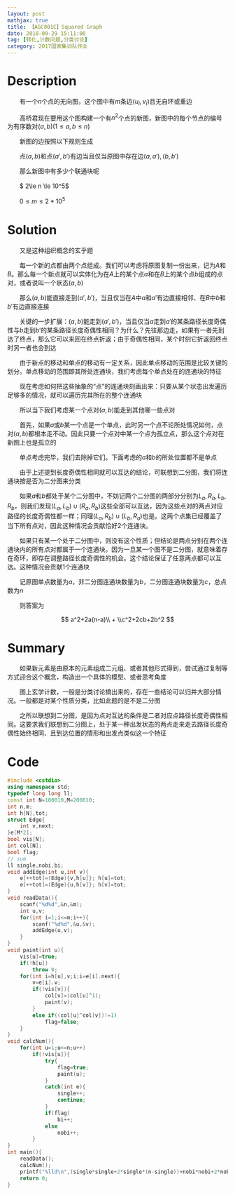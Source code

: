 ```yaml
---
layout: post
mathjax: true
title: 【AGC001C】Squared Graph
date: 2018-09-29 15:11:00
tag: [转化,计数问题,分类讨论]
category: 2017国家集训队作业
---
```

# Description

　　有一个$n$个点的无向图，这个图中有$m$条边$(u_i,v_i)$且无自环或重边

　　高桥君现在要用这个图构建一个有$n^2$个点的新图，新图中的每个节点的编号为有序数对$(a,b)(1\leq a,b\leq n)$

　　新图的边按照以下规则生成

　　点$(a,b)$和点$(a',b')$有边当且仅当原图中存在边$(a,a'),(b,b')$

　　那么新图中有多少个联通块呢

　　$ 2\le n \le 10^5$

　　$0 \le m \le 2 * 10^5$


<!-- more -->
# Solution

　　又是这种组织概念的玄乎题

　　每一个新的点都由两个点组成。我们可以考虑将原图复制一份出来，记为$A$和$B$。那么每一个新点就可以实体化为在$A$上的某个点$a$和在$B$上的某个点$b$组成的点对，或者说叫一个状态$(a,b)$

　　那么$(a,b)$能直接走到$(a',b')$，当且仅当在$A$中$a$和$a'$有边直接相邻、在$B$中$b$和$b'$有边直接连接

　　关键的一步扩展：$(a,b)$能走到$(a',b')$，当且仅当$a$走到$a'$的某条路径长度奇偶性与$b$走到$b'$的某条路径长度奇偶性相同？为什么？先往那边走，如果有一者先到达了终点，那么它可以来回在终点折返；由于奇偶性相同，某个时刻它折返回终点时另一者也会到达

　　由于新点的移动和单点的移动有一定关系，因此单点移动的范围是比较关键的划分。单点移动的范围即其所处连通块，我们考虑每个单点处在的连通块的特征

　　现在考虑如何把这些抽象的“点”的连通块刻画出来：只要从某个状态出发遍历足够多的情况，就可以遍历完其所在的整个连通块

　　所以当下我们考虑某一个点对$(a,b)$能走到其他哪一些点对

　　首先，如果$a$或$b$某一个点是一个单点，此时另一个点不论所处情况如何，点对$(a,b)$都根本走不动。因此只要一个点对中某一个点为孤立点，那么这个点对在新图上也是孤立的

　　单点考虑完毕，我们去除掉它们。下面考虑的$a$和$b$的所处位置都不是单点

　　由于上述提到长度奇偶性相同就可以互达的结论，可联想到二分图，我们将连通块按是否为二分图来分类

　　如果$a$和$b$都处于某个二分图中，不妨记两个二分图的两部分分别为$L_a,R_a,L_b,R_b$，则我们发现$(L_a,L_b)\cup(R_a,R_b)$这些全部可以互达，因为这些点对的两点对应路径的长度奇偶性都一样；同理$(L_a,R_b)\cup (L_b,R_a)$也是。这两个点集已经覆盖了当下所有点对，因此这种情况会贡献恰好2个连通块。

　　如果只有某一个处于二分图中，则没有这个性质；但结论是两点分别在两个连通块内的所有点对都属于一个连通块。因为一旦某一个图不是二分图，就意味着存在奇环，即存在调整路径长度奇偶性的机会。这个结论保证了任意两点都可以互达。这种情况会贡献1个连通块

　　记原图单点数量为$a$，非二分图连通块数量为$b$，二分图连通块数量为$c$，总点数为$n$

　　则答案为

$$
a^2+2a(n-a)\\
+
\\c^2+2cb+2b^2
$$

# Summary

　　如果新元素是由原本的元素组成二元组、或者其他形式得到，尝试通过复制等方式迎合这个概念，构造出一个具体的模型、或者思考角度

　　图上玄学计数，一般是分类讨论搞出来的，存在一些结论可以归并大部分情况。一般都是对某个性质分类，比如此题的是不是二分图

　　之所以联想到二分图，是因为点对互达的条件是二者对应点路径长度奇偶性相同。这要求我们联想到二分图上，处于某一种出发状态的两点走来走去路径长度奇偶性始终相同、且到达位置的情形和出发点类似这一个特征

# Code

```c++
#include <cstdio>
using namespace std;
typedef long long ll;
const int N=100010,M=200010;
int n,m;
int h[N],tot;
struct Edge{
	int v,next;
}e[M*2];
bool vis[N];
int col[N];
bool flag;
// sum
ll single,nobi,bi;
void addEdge(int u,int v){
	e[++tot]=(Edge){v,h[u]}; h[u]=tot;
	e[++tot]=(Edge){u,h[v]}; h[v]=tot;
}
void readData(){
	scanf("%d%d",&n,&m);
	int u,v;
	for(int i=1;i<=m;i++){
		scanf("%d%d",&u,&v);
		addEdge(u,v);
	}
}
void paint(int u){
	vis[u]=true;
	if(!h[u])
		throw 0;
	for(int i=h[u],v;i;i=e[i].next){
		v=e[i].v;
		if(!vis[v]){
			col[v]=(col[u]^1);
			paint(v);
		}
		else if((col[u]^col[v])!=1)
			flag=false;
	}
}
void calcNum(){
	for(int u=1;u<=n;u++)
		if(!vis[u]){
			try{
				flag=true;
				paint(u);
			}
			catch(int e){
				single++;
				continue;
			}
			if(flag)
				bi++;
			else
				nobi++;
		}
}
int main(){
	readData();
	calcNum();
	printf("%lld\n",(single*single+2*single*(n-single))+nobi*nobi+2*nobi*bi+2*bi*bi);
	return 0;
}
```


